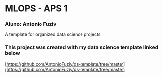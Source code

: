 # MLOPS - APS 1

### Aluno: Antonio Fuziy

A template for organized data science projects

### This project was created with my data science template linked below

[https://github.com/AntonioFuziy/ds-template/tree/master](https://github.com/AntonioFuziy/ds-template/tree/master)